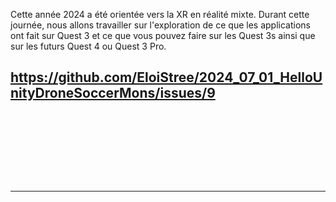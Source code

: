 Cette année 2024 a été orientée vers la XR en réalité mixte. Durant cette journée, nous allons travailler sur l'exploration de ce que les applications ont fait sur Quest 3 et ce que vous pouvez faire sur les Quest 3s ainsi que sur les futurs Quest 4 ou Quest 3 Pro.



https://github.com/EloiStree/2024_07_01_HelloUnityDroneSoccerMons/issues/9
--------------------------

```









```
--------------------------
